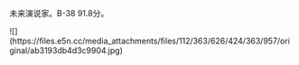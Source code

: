<p>未来演说家。B-38 91.8分。</p>
![](https://files.e5n.cc/media_attachments/files/112/363/626/424/363/957/original/ab3193db4d3c9904.jpg)